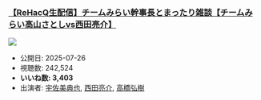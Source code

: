 ### [【ReHacQ生配信】チームみらい幹事長とまったり雑談【チームみらい高山さとしvs西田亮介】](https://www.youtube.com/watch?v=4vBs3DL5S2w)
[![](https://img.youtube.com/vi/4vBs3DL5S2w/sddefault.jpg)](https://www.youtube.com/watch?v=4vBs3DL5S2w)
-   公開日: 2025-07-26
-   視聴数: 242,524
-   **いいね数: 3,403**
-   出演者: [宇佐美典也](/rehacq_fan/people/宇佐美典也 "wikilink"), [西田亮介](/rehacq_fan/people/西田亮介 "wikilink"), [高橋弘樹](/rehacq_fan/people/高橋弘樹 "wikilink")
